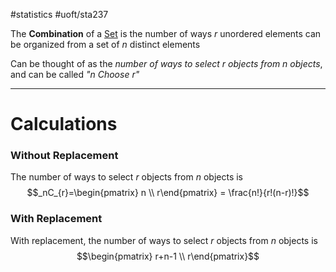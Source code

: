 #statistics #uoft/sta237 

The **Combination** of a [Set](../../Mathematics/MAT223%20Notes/Set.md) is the number of ways $r$ unordered elements can be organized from a set of $n$ distinct elements

Can be thought of as the *number of ways to select $r$ objects from $n$ objects*, and can be called *"n Choose r"*

---
# Calculations
### Without Replacement
The number of ways to select $r$ objects from $n$ objects is $$_nC_{r}=\begin{pmatrix} n \\ r\end{pmatrix} = \frac{n!}{r!(n-r)!}$$
### With Replacement
With replacement, the number of ways to select $r$ objects from $n$ objects is
$$\begin{pmatrix} r+n-1 \\ r\end{pmatrix}$$




